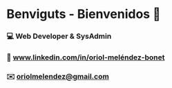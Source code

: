 # Benviguts - Bienvenidos 👋

###  :computer: Web Developer & SysAdmin
###  :page_with_curl: www.linkedin.com/in/oriol-meléndez-bonet
###  :envelope: oriolmelendez@gmail.com

<!--
**oriolmelendez/oriolmelendez** is a ✨ _special_ ✨ repository because its `README.md` (this file) appears on your GitHub profile.

Here are some ideas to get you started:

- 🔭 I’m currently working on ...
- 🌱 I’m currently learning ...
- 👯 I’m looking to collaborate on ...
- 🤔 I’m looking for help with ...
- 💬 Ask me about ...
- 📫 How to reach me: ...
- 😄 Pronouns: ...
- ⚡ Fun fact: ...
-->
